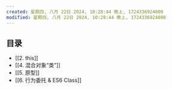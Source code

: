 ```yaml
---
created: 星期四, 八月 22日 2024, 10:28:44 晚上, 1724336924000
modified: 星期四, 八月 22日 2024, 10:28:44 晚上, 1724336924000
---
```


## 目录
- [[2. this]]
- [[4. 混合对象“类”]]
- [[5. 原型]]
- [[6. 行为委托 & ES6 Class]]
